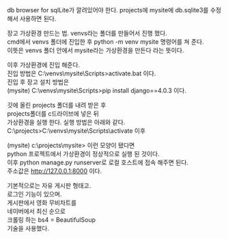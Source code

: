 db browser for sqlLite가 깔려있어야 한다. 
projects에 mysite에 db.sqlite3를 수정해서 사용하면 된다.  
  
장고 가상환경 만드는 법. 
venvs라는 폴더를 만들어서 진행 했다.  
cmd에서 venvs 폴더에 진입한 후 python -m venv mysite 명령어를 쳐 준다.  
이뜻은 venvs 폴더 안에서 mysite라는 가상환경을 만든다 라는 뜻이다.  
  
이후 가상환경에 진입 해준다.  
진입 방법은 C:\venvs\mysite\Scripts>activate.bat 이다.  
진입 후 장고 설치 방법은  
(mysite) C:\venvs\mysite\Scripts>pip install django==4.0.3 이다.  

깃에 올린 projects 폴더를 내려 받은 후  
projects폴더를 c드라이브에 넣은 뒤  
가상환경을 실행 한다. 실행 방법은 아래와 같다.  
C:\projects>C:\venvs\mysite\Scripts\activate 이후  
  
(mysite) c:\projects\mysite> 이런 모양이 됐다면  
python 프로젝트에서 가상환경이 정상적으로 실행 된 것이다.  
이후 python manage.py runserver로 로컬 호스트에 접속 해주면 된다.  
주소값은 http://127.0.0.1:8000 이다. 

기본적으로는 자유 게시판 형태고.  
로그인 기능이 있으며.  
게시판에서 영화 무비차트를   
네이버에서 최신 순으로   
크롤링 하는 bs4 = BeautifulSoup   
기술을 사용했다.  

